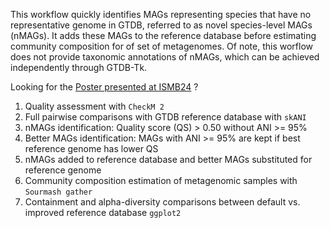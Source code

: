 This workflow quickly identifies MAGs representing species that have no representative genome in GTDB, referred to as novel species-level MAGs (nMAGs). It adds these MAGs to the reference database before estimating community composition for of set of metagenomes. Of note, this worflow does not provide taxonomic annotations of nMAGs, which can be achieved independently through GTDB-Tk.

Looking for the [Poster presented at ISMB24](figures/ISMB24_poster_EN.pdf) ?

1. Quality assessment with `CheckM 2`
2. Full pairwise comparisons with GTDB reference database with `skANI`
3. nMAGs identification: Quality score (QS) > 0.50 without ANI >= 95%
4. Better MAGs identification: MAGs with ANI >= 95% are kept if best reference genome has lower QS
5. nMAGs added to reference database and better MAGs substituted for reference genome
6. Community composition estimation of metagenomic samples with `Sourmash gather`
7. Containment and alpha-diversity comparisons between default vs. improved reference database `ggplot2`
